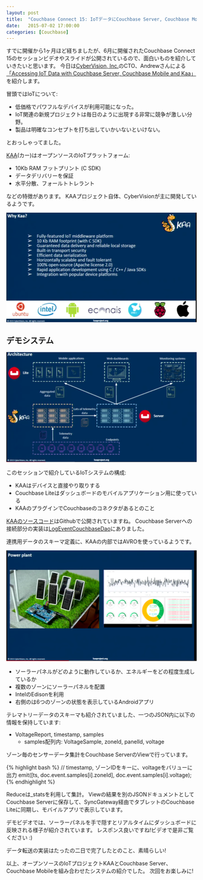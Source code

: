 ```yaml
---
layout: post
title:  "Couchbase Connect 15: IoTデータにCouchbase Server, Couchbase Mobile, Kaaを使ってアクセスする"
date:   2015-07-02 17:00:00
categories: [Couchbase]
---
```


すでに開催から1ヶ月ほど経ちましたが、6月に開催されたCouchbase Connect 15のセッションビデオやスライドが公開されているので、面白いものを紹介していきたいと思います。 今日は[CyberVision, Inc.](http://www.cybervisiontech.com)のCTO、Andrewさんによる[「Accessing IoT Data with Couchbase Server, Couchbase Mobile and Kaa」](http://connect15.couchbase.com/agenda/accessing-iot-data-couchbase-server-couchbase-mobile-kaa/)を紹介します。


冒頭ではIoTについて:

- 低価格でパワフルなデバイスが利用可能になった。
- IoT関連の新規プロジェクトは毎日のように出現する非常に競争が激しい分野。
- 製品は明確なコンセプトを打ち出していかいないといけない。

とおっしゃってました。

[KAA](http://www.kaaproject.org/)(カー)はオープンソースのIoTプラットフォーム:

- 10Kb RAM フットプリント (C SDK)
- データデリバリーを保証
- 水平分散、フォールトトレラント

などの特徴があります。
KAAプロジェクト自体、CyberVisionが主に開発しているようです。

<img src="/assets/images/kaa-overview.png">

## デモシステム

<img src="/assets/images/kaa-couchbase-integration.png">

このセッションで紹介しているIoTシステムの構成:

- KAAはデバイスと直接やり取りする
- Couchbase Liteはダッシュボードのモバイルアプリケーション用に使っている
- KAAのプラグインでCouchbaseのコネクタがあるとのこと

[KAAのソースコード](https://github.com/kaaproject/kaa)はGithubで公開されていますね。
Couchbase Serverへの接続部分の実装は[LogEventCouchbaseDao](https://github.com/kaaproject/kaa/blob/master/server/appenders/couchbase/appender/src/main/java/org/kaaproject/kaa/server/appenders/couchbase/appender/LogEventCouchbaseDao.java)にありました。

連携用データのスキーマ定義に、KAAの内部ではAVROを使っているようです。


<img src="/assets/images/kaa-couchbase-demo.png">

- ソーラーパネルがどのように動作しているか、エネルギーをどの程度生成しているか
- 複数のゾーンにソーラーパネルを配置
- IntelのEdisonを利用
- 右側のは6つのゾーンの状態を表示しているAndroidアプリ

テレマトリーデータのスキーマも紹介されていました、一つのJSON内に以下の情報を保持しています:

- VoltageReport, timestamp, samples
  - samples配列内: VoltageSample, zoneId, panelId, voltage

ゾーン毎のセンサーデータ集計をCouchbase ServerのViewで行っています。

{% highlight bash %}
// timestamp, ゾーンIDをキーに、voltageをバリューに出力
emit([ts, doc.event.samples[i].zoneId], doc.event.samples[i].voltage);
{% endhighlight %}

Reduceは_statsを利用して集計。
Viewの結果を別のJSONドキュメントとしてCouchbase Serverに保存して、SyncGateway経由でタブレットのCouchbase Liteに同期し、モバイルアプリで表示しています。

デモビデオでは、ソーラーパネルを手で隠すとリアルタイムにダッシュボードに反映される様子が紹介されています。
レスポンス良いですね!ビデオで是非ご覧ください :)

データ転送の実装はたったの二日で完了したとのこと、素晴らしい!

以上、オープンソースのIoTプロジェクトKAAとCouchbase Server、Couchbase Mobileを組み合わせたシステムの紹介でした。
次回をお楽しみに!

